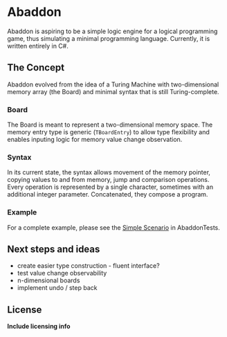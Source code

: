 # Abaddon

Abaddon is aspiring to be a simple logic engine for a logical programming game, thus simulating a minimal programming language.
Currently, it is written entirely in C#.

## The Concept

Abaddon evolved from the idea of a Turing Machine with two-dimensional memory array (the Board) and minimal syntax that is still Turing-complete.

### Board

The Board is meant to represent a two-dimensional memory space. The memory entry type is generic (`TBoardEntry`) to allow type flexibility and enables inputing logic for memory value change observation.

### Syntax

In its current state, the syntax allows movement of the memory pointer, copying values to and from memory, jump and comparison operations.
Every operation is represented by a single character, sometimes with an additional integer parameter.
Concatenated, they compose a program.

### Example

For a complete example, please see the [Simple Scenario](AbaddonTests/Scenarios/SimpleThreeByThreeScenario.cs) in AbaddonTests.

## Next steps and ideas

* create easier type construction - fluent interface?
* test value change observability
* n-dimensional boards
* implement undo / step back

## License

**Include licensing info**
